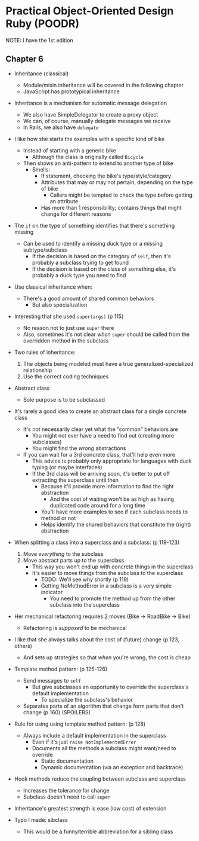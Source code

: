 Practical Object-Oriented Design Ruby (POODR)
=====================================

NOTE: I have the 1st edition


Chapter 6
---------

* Inheritance (classical)
    * Module/mixin inheritance will be covered in the following chapter
    * JavaScript has prototypical inheritance

* Inheritance is a mechanism for automatic message delegation
    * We also have SimpleDelegator to create a proxy object
    * We can, of course, manually delegate messages we receive
    * In Rails, we also have `delegate`

* I like how she starts the examples with a specific kind of bike
    * Instead of starting with a generic bike
        * Although the class is originally called `Bicycle`
    * Then shows an anti-pattern to extend to another type of bike
        * Smells:
            * If statement, checking the bike's type/style/category
            * Attributes that may or may not pertain, depending on the type of bike
                * Callers might be tempted to check the type before getting an attribute
            * Has more than 1 responsibility; contains things that might change for different reasons

* The `if` on the type of something identifies that there's something missing
    * Can be used to identify a missing duck type or a missing subtype/subclass
        * If the decision is based on the category of `self`, then it's probably a subclass trying to get found
        * If the decision is based on the class of something else, it's probably a duck type you need to find

* Use classical inheritance when:
    * There's a good amount of shared common behaviors
        * But also specialization

* Interesting that she used `super(args)` (p 115)
    * No reason not to just use `super` there
    * Also, sometimes it's not clear *when* `super` should be called from the overridden method in the subclass

* Two rules of inheritance:
    1. The objects being modeled must have a true generalized-specialized relationship
    2. Use the correct coding techniques

* Abstract class
    * Sole purpose is to be subclassed

* It's rarely a good idea to create an abstract class for a single concrete class
    * It's not necessarily clear yet what the "common" behaviors are
        * You might not ever have a need to find out (creating more subclasses)
        * You might find the *wrong* abstractions
    * If you can wait for a 3rd concrete class, that'll help even more
        * This advice is probably only appropriate for languages with duck typing (or maybe interfaces)
        * If the 3rd class will be arriving soon, it's better to put off extracting the superclass until then
            * Because it'll provide more information to find the right abstraction
                * And the cost of waiting won't be as high as having duplicated code around for a long time
            * You'll have more examples to see if each subclass needs to method or not
            * Helps identify the shared behaviors that constitute the (right) abstraction

* When splitting a class into a superclass and a subclass: (p 119-123)
    1. Move *everything* to the subclass
    2. Move abstract parts up to the superclass
        * This way you won't end up with concrete things in the superclass
        * It's easier to move things from the subclass to the superclass
            * TODO: We'll see why shortly (p 119)
            * Getting NoMethodError in a subclass is a very simple indicator
                * You need to promote the method up from the other subclass into the superclass

* Her mechanical refactoring requires 2 moves (Bike -> RoadBike -> Bike)
    * Refactoring is *supposed* to be mechanical

* I like that she always talks about the cost of (future) change (p 123, others)
    * And sets up strategies so that *when* you're wrong, the cost is cheap

* Template method pattern: (p 125-126)
    * Send messages to `self`
        * But give subclasses an opportunity to override the superclass's default implementation
            * To specialize the subclass's behavior
    * Separates parts of an algorithm that change form parts that don't change (p 160) (SPOILERS)
* Rule for using using template method pattern: (p 128)
    * Always include a default implementation in the superclass
        * Even if it's just `raise NotImplementedError`
        * Documents all the methods a subclass might want/need to override
            * Static documentation
            * Dynamic documentation (via an exception and backtrace)

* Hook methods reduce the coupling between subclass and superclass
    * Increases the tolerance for change
    * Subclass doesn't need to call `super`

* Inheritance's greatest strength is ease (low cost) of extension

* Typo I made: sibclass
    * This would be a funny/terrible abbreviation for a sibling class

